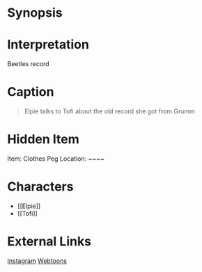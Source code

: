 # Synopsis


# Interpretation
Beetles record

# Caption
> Elpie talks to Tofi about the old record she got from Grumm

# Hidden Item
Item: Clothes Peg
Location: ~~~~

# Characters
* [[Elpie]]
* [[Tofi]]

# External Links
[Instagram](https://www.instagram.com/p/CB89a1fDJtd/)
[Webtoons](https://www.webtoons.com/en/challenge/twistwood-tales/46-elpie-and-tofi-/viewer?title_no=344740&episode_no=50)